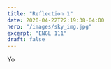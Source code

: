 ```yaml
---
title: "Reflection 1"
date: 2020-04-22T22:19:38-04:00
hero: "/images/sky_img.jpg" 
excerpt: "ENGL 111"
draft: false 
---
```


Yo

